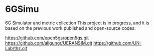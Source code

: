 # 6GSimu

6G Simulator and metric collection
This project is in progress, and it is based on the previous work published and open-source codes:

https://github.com/open5gs/open5gs.git
https://github.com/aligungr/UERANSIM.git
https://github.com/UN-Lab/thz.git
